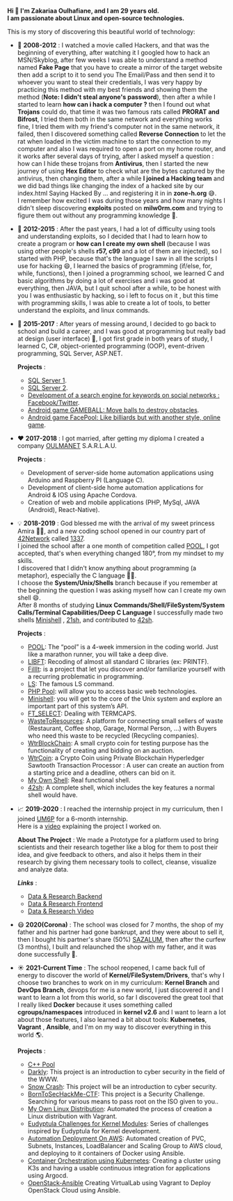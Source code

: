 **Hi 👋 I'm Zakariaa Oulhafiane, and I am 29 years old.**  
**I am passionate about Linux and open-source technologies.**

This is my story of discovering this beautiful world of technology:

- 🔭 **2008-2012** : I watched a movie called Hackers, and that was the beginning of everything, after watching it I googled how to hack an MSN/Skyblog, after few weeks I was able to understand a method named **Fake Page** that you have to create a mirror of the target website then add a script to it to send you The Email/Pass and then send it to whoever you want to steal their credentials, I was very happy by practicing this method with my best friends and showing them the method (**Note: I didn't steal anyone's password**), then after a while I started to learn **how can i hack a computer ?** then I found out what **Trojans** could do, that time it was two famous rats called **PRORAT and Bifrost**, I tried them both in the same network and everything works fine, I tried them with my friend's computer not in the same network, it failed, then I discovered something called **Reverse Connection** to let the rat when loaded in the victim machine to start the connection to my computer and also I was required to open a port on my home router, and it works after several days of trying, after I asked myself a question : how can I hide these trojans from **Antivirus**, then I started the new journey of using **Hex Editor** to check what are the bytes captured by the antivirus, then changing them, after a while **I joined a Hacking team** and we did bad things like changing the index of a hacked site by our index.html Saying Hacked By ... and registering it in in **zone-h.org** 😅.  
  I remember how excited I was during those years and how many nights I didn't sleep discovering **exploits** posted on **milw0rm.com** and trying to figure them out without any programming knowledge 🤔.

- 🌱 **2012-2015** : After the past years, I had a lot of difficulty using tools and understanding exploits, so I decided that I had to learn how to create a program or **how can I create my own shell** (because I was using other people's shells **r57, c99** and a lot of them are injected), so I started with PHP, because that's the language I saw in all the scripts I use for hacking 😄, I learned the basics of programming (if/else, for, while, functions), then I joined a programming school, we learned C and basic algorithms by doing a lot of exercises and i was good at everything, then JAVA, but I quit school after a while, to be honest with you I was enthusiastic by hacking, so i left to focus on it , but this time with programming skills, I was able to create a lot of tools, to better understand the exploits, and linux commands.

- 🤔 **2015-2017** : After years of messing around, I decided to go back to school and build a career, and I was good at programming but really bad at design (user interface) 🤣, I got first grade in both years of study, I learned C, C#, object-oriented programming (OOP), event-driven programming, SQL Server, ASP.NET.  

  **Projects** : 
   - [SQL Server 1](https://github.com/oulhafiane/my-reports/blob/master/Syst%C3%A8me-de-Gestion-de-Bases-de-Donn%C3%A9es-Relationnelles-1.pdf).  
   - [SQL Server 2](https://github.com/oulhafiane/my-reports/blob/master/Syst%C3%A8me-de-Gestion-de-Bases-de-Donn%C3%A9es-Relationnelles-2.pdf).  
   - [Development of a search engine for keywords on social networks : Facebook/Twitter](https://github.com/oulhafiane/my-reports/blob/master/Rapport-De-Stage-Blue_Fountain.pdf).  
   - [Android game GAMEBALL: Move balls to destroy obstacles](https://github.com/oulhafiane/game-ball).  
   - [Android game FacePool: Like billiards but with another style, online game](https://github.com/oulhafiane/my-reports/blob/master/facepool.pdf).   

- ❤️ **2017-2018** : I got married, after getting my diploma I created a company [OULMANET](https://charika.ma/societe-oulmanet-734218) S.A.R.L.A.U.  
  
  **Projects** :  
   - Development of server-side home automation applications using Arduino and Raspberry PI (Language C).  
   - Development of client-side home automation applications for Android & IOS using Apache Cordova.  
   - Creation of web and mobile applications (PHP, MySql, JAVA (Android), React-Native).  

- 💡 **2018-2019** : God blessed me with the arrival of my sweet princess Amira 👶🏻, and a new coding school opened in our country part of [42Network](https://twitter.com/42Network) called [1337](https://twitter.com/1337FIL).  
  I joined the school after a one month of competition called [POOL](https://github.com/oulhafiane/1337-42-Pool), I got accepted, that's when everything changed 180°, from my mindset to my skills.  
  I discovered that I didn't know anything about programming (a metaphor), especially the C language 🤣🤣.  
  I choose the **System/Unix/Shells** branch because if you remember at the beginning the question I was asking myself how can I create my own shell 😄.  
  After 8 months of studying **Linux Commands/Shell/FileSystem/System Calls/Terminal Capabilities/Deep C Language** I successfully made two shells [Minishell](https://github.com/oulhafiane/1337-42-minishell) , [21sh](https://github.com/oulhafiane/1337-42-21sh), and contributed to [42sh](https://github.com/karimstm/42sh).  
  
  **Projects** :   
    - [POOL](https://github.com/oulhafiane/1337-42-Pool): The “pool” is a 4-week immersion in the coding world. Just like a marathon runner, you will take a deep dive.  
    - [LIBFT](https://github.com/oulhafiane/1337-42-libft): Recoding of almost all standard C libraries (ex: PRINTF).  
    - [FillIt](https://github.com/oulhafiane/1337-42-fillit): is a project that let you discover and/or familiarize yourself with a recurring problematic in programming.  
    - [LS](https://github.com/oulhafiane/1337-42-ls): The famous LS command.  
    - [PHP Pool](https://github.com/oulhafiane/1337-42-PHP-Rush00): will allow you to access basic web technologies.  
    - [Minishell](https://github.com/oulhafiane/1337-42-minishell): you will get to the core of the Unix system and explore an important part of this system’s API.  
    - [FT_SELECT](https://github.com/oulhafiane/1337-42-ft_select): Dealing with TERMCAPS.  
    - [WasteToResources](https://github.com/oulhafiane/WasteToResources): A platform for connecting small sellers of waste (Restaurant, Coffee shop, Garage, Normal Person, ...) with Buyers who need this waste to be recycled (Recycling companies).   
    - [WtrBlockChain](https://github.com/oulhafiane/WtrBlockChain): A small crypto coin for testing purpose has the functionality of creating and bidding on an auction.  
    - [WtrCoin](https://github.com/oulhafiane/WtrCoin): a Crypto Coin using Private Blockchain Hyperledger Sawtooth Transaction Processor : A user can create an auction from a starting price and a deadline, others can bid on it.   
    - [My Own Shell](https://github.com/oulhafiane/1337-42-21sh): Real functional shell.  
    - [42sh](https://github.com/karimstm/42sh): A complete shell, which includes the key features a normal shell would have.  

- 📈 **2019-2020** : I reached the internship project in my curriculum, then I joined [UM6P](https://twitter.com/UM6P_officiel) for a 6-month internship.  
    Here is a [video](https://www.youtube.com/watch?v=MoI36nmzWmo&feature=youtu.be) explaining the project I worked on.  
  
  **About The Project** :
    We made a Prototype for a platform used to bring scientists and their research together like a blog for them to post their idea, and give feedback to others,
    and also it helps them in their research by giving them necessary tools to collect, cleanse, visualize and analyze data.  

  ***Links*** : 
    - [Data & Research Backend](https://github.com/oulhafiane/Data-Research-Platform-Front-end)
    - [Data & Research Frontend](https://github.com/oulhafiane/Data-Research-Platform/)
    - [Data & Research Video](https://www.youtube.com/watch?v=MoI36nmzWmo&feature=youtu.be)

- 😷 **2020(Corona)** : The school was closed for 7 months, the shop of my father and his partner had gone bankrupt, and they were about to sell it, then I bought his partner's share (50%) [SAZALUM](https://charika.ma/societe-sazalum-493799), then after the curfew (3 months), I built and relaunched the shop with my father, and it was done successfully 🤑.

- ☀️ **2021-Current Time** : The school reopened, I came back full of energy to discover the world of **Kernel/FileSystem/Drivers**, that's why I choose two branches to work on in my curriculum: **Kernel Branch** and **DevOps Branch**, devops for me is a new world, I just discovered it and I want to learn a lot from this world, so far I discovered the great tool that I really liked **Docker** because it uses something called **cgroups/namespaces** introduced in **kernel v2.6** and I want to learn a lot about those features, I also learned a bit about tools: **Kubernetes**, **Vagrant** , **Ansible**, and I'm on my way to discover everything in this world 🌎.

  **Projects** : 
    - [C++ Pool](https://github.com/oulhafiane/1337_42_CPP_POOL)
    - [Darkly](https://github.com/oulhafiane/1337-42-Darkly): This project is an introduction to cyber security in the field of the WWW.  
    - [Snow Crash](https://github.com/oulhafiane/1337_42_snow-crash-SECURITY/tree/master): This project will be an introduction to cyber security.  
    - [BornToSecHackMe-CTF](https://github.com/oulhafiane/BornToSecHackMe-CTF): This project is a Security Challenge. Searching for various means to pass root on the ISO given to you..  
    - [My Own Linux Distribution](https://github.com/oulhafiane/1337-42-ft_linux): Automated the process of creation a Linux distribution with Vagrant.  
    - [Eudyptula Challenges for Kernel Modules](https://github.com/oulhafiane/1337_42_little-penguin-1-kernel-modules): Series of challenges inspired by Eudyptula for Kernel development.  
    - [Automation Deployment On AWS](https://github.com/oulhafiane/Automation-Deployment-On-AWS): Automated creation of PVC, Subnets, Instances, LoadBalancer and Scaling Group to AWS cloud, and deploying to it containers of Docker using Ansible.  
    - [Container Orchestration using Kubernetes](https://github.com/oulhafiane/1337_42_Inception-of-Things-Kubernetes): Creating a cluster using K3s and having a usable continuous integration for applications using Argocd.  
    - [OpenStack-Ansible](https://github.com/Private-Cloud-Team/OpenStack-Ansible) Creating VirtualLab using Vagrant to Deploy OpenStack Cloud using Ansible.
